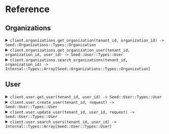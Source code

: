 # Reference
## Organizations
<details><summary><code>client.organizations.get_organization(tenant_id, organization_id) -> Seed::Organizations::Types::Organization</code></summary>
<dl>
<dd>

#### 🔌 Usage

<dl>
<dd>

<dl>
<dd>

```ruby
client.organizations.get_organization();
```
</dd>
</dl>
</dd>
</dl>

#### ⚙️ Parameters

<dl>
<dd>

<dl>
<dd>

**tenantId:** `String` 
    
</dd>
</dl>

<dl>
<dd>

**organizationId:** `String` 
    
</dd>
</dl>
</dd>
</dl>


</dd>
</dl>
</details>

<details><summary><code>client.organizations.get_organization_user(tenant_id, organization_id, user_id) -> Seed::User::Types::User</code></summary>
<dl>
<dd>

#### 🔌 Usage

<dl>
<dd>

<dl>
<dd>

```ruby
client.organizations.get_organization_user({
  organizationId:'organization_id',
  userId:'user_id'
});
```
</dd>
</dl>
</dd>
</dl>

#### ⚙️ Parameters

<dl>
<dd>

<dl>
<dd>

**tenantId:** `String` 
    
</dd>
</dl>

<dl>
<dd>

**organizationId:** `String` 
    
</dd>
</dl>

<dl>
<dd>

**userId:** `String` 
    
</dd>
</dl>
</dd>
</dl>


</dd>
</dl>
</details>

<details><summary><code>client.organizations.search_organizations(tenant_id, organization_id) -> Internal::Types::Array[Seed::Organizations::Types::Organization]</code></summary>
<dl>
<dd>

#### 🔌 Usage

<dl>
<dd>

<dl>
<dd>

```ruby
client.organizations.search_organizations({
  organizationId:'organization_id',
  limit:1
});
```
</dd>
</dl>
</dd>
</dl>

#### ⚙️ Parameters

<dl>
<dd>

<dl>
<dd>

**tenantId:** `String` 
    
</dd>
</dl>

<dl>
<dd>

**organizationId:** `String` 
    
</dd>
</dl>

<dl>
<dd>

**limit:** `Integer` 
    
</dd>
</dl>
</dd>
</dl>


</dd>
</dl>
</details>

## User
<details><summary><code>client.user.get_user(tenant_id, user_id) -> Seed::User::Types::User</code></summary>
<dl>
<dd>

#### 🔌 Usage

<dl>
<dd>

<dl>
<dd>

```ruby
client.user.get_user({
  userId:'user_id'
});
```
</dd>
</dl>
</dd>
</dl>

#### ⚙️ Parameters

<dl>
<dd>

<dl>
<dd>

**tenantId:** `String` 
    
</dd>
</dl>

<dl>
<dd>

**userId:** `String` 
    
</dd>
</dl>
</dd>
</dl>


</dd>
</dl>
</details>

<details><summary><code>client.user.create_user(tenant_id, request) -> Seed::User::Types::User</code></summary>
<dl>
<dd>

#### 🔌 Usage

<dl>
<dd>

<dl>
<dd>

```ruby
client.user.create_user({
  name:'name',
  tags:['tags', 'tags']
});
```
</dd>
</dl>
</dd>
</dl>

#### ⚙️ Parameters

<dl>
<dd>

<dl>
<dd>

**tenantId:** `String` 
    
</dd>
</dl>

<dl>
<dd>

**request:** `Seed::User::Types::User` 
    
</dd>
</dl>
</dd>
</dl>


</dd>
</dl>
</details>

<details><summary><code>client.user.update_user(tenant_id, user_id, request) -> Seed::User::Types::User</code></summary>
<dl>
<dd>

#### 🔌 Usage

<dl>
<dd>

<dl>
<dd>

```ruby
client.user.update_user({
  userId:'user_id'
});
```
</dd>
</dl>
</dd>
</dl>

#### ⚙️ Parameters

<dl>
<dd>

<dl>
<dd>

**tenantId:** `String` 
    
</dd>
</dl>

<dl>
<dd>

**userId:** `String` 
    
</dd>
</dl>

<dl>
<dd>

**request:** `Seed::User::Types::User` 
    
</dd>
</dl>
</dd>
</dl>


</dd>
</dl>
</details>

<details><summary><code>client.user.search_users(tenant_id, user_id) -> Internal::Types::Array[Seed::User::Types::User]</code></summary>
<dl>
<dd>

#### 🔌 Usage

<dl>
<dd>

<dl>
<dd>

```ruby
client.user.search_users({
  userId:'user_id',
  limit:1
});
```
</dd>
</dl>
</dd>
</dl>

#### ⚙️ Parameters

<dl>
<dd>

<dl>
<dd>

**tenantId:** `String` 
    
</dd>
</dl>

<dl>
<dd>

**userId:** `String` 
    
</dd>
</dl>

<dl>
<dd>

**limit:** `Integer` 
    
</dd>
</dl>
</dd>
</dl>


</dd>
</dl>
</details>
